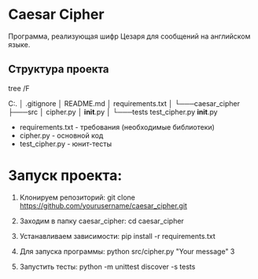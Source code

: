 # Caesar Cipher

Программа, реализующая шифр Цезаря для сообщений на английском языке.

## Структура проекта
tree /F

C:.
│   .gitignore
│   README.md
│   requirements.txt 
│
└───caesar_cipher
    ├───src
    │       cipher.py
    │       __init__.py
    │
    └───tests
            test_cipher.py
            __init__.py


* requirements.txt - требования (необходимые библиотеки)
* cipher.py - основной код
* test_cipher.py - юнит-тесты

# Запуск проекта:

1. Клонируем репозиторий: 
git clone https://github.com/yourusername/caesar_cipher.git

2. Заходим в папку caesar_cipher:
cd caesar_cipher

3. Устанавливаем зависимости:
pip install -r requirements.txt

4. Для запуска программы:
python src/cipher.py "Your message" 3

5. Запустить тесты:
python -m unittest discover -s tests